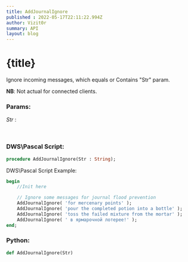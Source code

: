 ```yaml
---
title: AddJournalIgnore
published : 2022-05-17T22:11:22.994Z
author: Vizit0r
summary: API
layout: blog
---
```


# {title}

Ignore incoming messages, which equals or Contains "Str" param. 

**NB**: Not actual for connected clients.

### Params:

  *Str* : 

<br>

### DWS\Pascal Script:

```pascal
procedure AddJournalIgnore(Str : String);
```


DWS\Pascal Script Example:
```pascal
begin
	//Init here

	// Ignore some messages for journal flood prevention
	AddJournalIgnore( 'for mercenary points' );
	AddJournalIgnore( 'pour the completed potion into a bottle' ); 
	AddJournalIgnore( 'toss the failed mixture from the mortar' ); 
	AddJournalIgnore( ' в ярмарочной лотерее!' );
end;
```




### Python:

```python
def AddJournalIgnore(Str)
```
